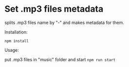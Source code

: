 
# Set .mp3 files metadata

splits .mp3 files name by "-" and makes metadata for them.

Installation:

```npm install```

Usage:

put .mp3 files in "music" folder and start ```npm run start```

